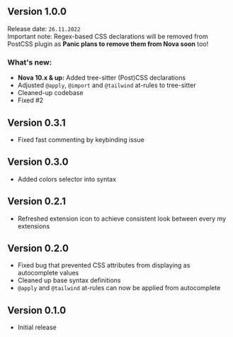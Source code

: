 ## Version 1.0.0

Release date: `26.11.2022`\
Important note: Regex-based CSS declarations will be removed from PostCSS plugin as **Panic plans to remove them from Nova soon** too!

### What's new:

* **Nova 10.x & up:** Added tree-sitter (Post)CSS declarations
* Adjusted `@apply`, `@import` and `@tailwind` at-rules to tree-sitter
* Cleaned-up codebase
* Fixed #2

## Version 0.3.1

* Fixed fast commenting by keybinding issue

## Version 0.3.0

* Added colors selector into syntax

## Version 0.2.1

* Refreshed extension icon to achieve consistent look between every my extensions

## Version 0.2.0

* Fixed bug that prevented CSS attributes from displaying as autocomplete values
* Cleaned up base syntax definitions
* `@apply` and `@tailwind` at-rules can now be applied from autocomplete

## Version 0.1.0

* Initial release
